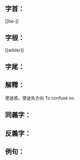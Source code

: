 
## 字首：
[[be-]]

## 字根：
[[wilder]]

## 字尾：


## 解釋：
使迷惑，使迷失方向
To confuse so.

## 同義字：

## 反義字：

## 例句：

